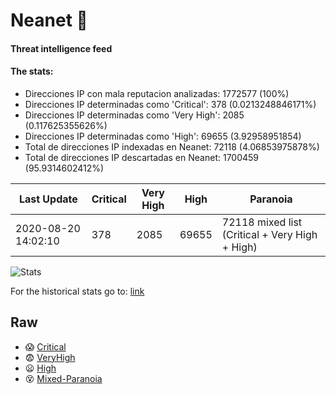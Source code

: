 # Neanet :hocho:
#### Threat intelligence feed
#### The stats:

- Direcciones IP con mala reputacion analizadas: 1772577 (100%)
- Direcciones IP determinadas como 'Critical':  378 (0.0213248846171%)
- Direcciones IP determinadas como 'Very High':  2085 (0.117625355626%)
- Direcciones IP determinadas como 'High':  69655 (3.92958951854)
- Total de direcciones IP indexadas en Neanet:  72118 (4.06853975878%)
- Total de direcciones IP descartadas en Neanet:  1700459 (95.9314602412%)

| Last Update | Critical | Very High | High | Paranoia |
| --- | --- | --- | --- | --- |
| 2020-08-20 14:02:10 | 378 | 2085 | 69655 | 72118 mixed list (Critical + Very High + High)|

![Stats](https://docs.google.com/spreadsheets/d/e/2PACX-1vSnaNMIXVabIpDJjufMlzH7poXnshF3mgd8Is1g9ytUEzVsP5my4Trn8f-xkoLLQ38xpL3HtmUexLo6/pubchart?oid=501124687&format=image)

For the historical stats go to: [link](/stats.csv)
## Raw
- :scream: [Critical](https://raw.githubusercontent.com/JavaGarcia/Neanet/master/blacklists/neanet_critical.txt)
- :fearful: [VeryHigh](https://raw.githubusercontent.com/JavaGarcia/Neanet/master/blacklists/neanet_veryHigh.txtt)
- :frowning: [High](https://raw.githubusercontent.com/JavaGarcia/Neanet/master/blacklists/neanet_high.txt)
- :dizzy_face: [Mixed-Paranoia](https://raw.githubusercontent.com/JavaGarcia/Neanet/master/blacklists/neanet_all.txt)

































































































































































































































































































































